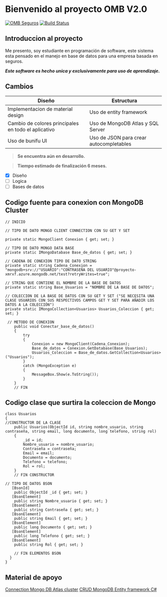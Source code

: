 # Bienvenido al proyecto OMB V2.0
[![OMB Seguros](https://i.imgur.com/hEkB2Wz.png)](http://www.provision.com.co/)
[![Build Status](https://travis-ci.org/joemccann/dillinger.svg?branch=master)](https://github.com/RMdavidmatheus)

## Introduccion al proyecto
Me presento, soy estudiante en programación de software, este sistema esta pensado en el manejo en base de datos para una empresa basada en seguros.

***Este software es hecho unica y exclusivamente para uso de aprendizaje.***


## Cambios

| Diseño | Estructura |
|--|--|
| Implementacion de material design | Uso de entity framework |
|Cambio de colores principales en todo el aplicativo|Uso de MongoDB Atlas y SQL Server|
|Uso de bunifu UI |Uso de JSON para crear autocompletables|

> **Se encuentra aún en desarrollo.**

> **Tiempo estimado de finalización 6 meses.**

 - [x] Diseño
 - [ ] Logica
 - [ ] Bases de datos

## Codigo fuente para conexion con MongoDB Cluster

   

    // INICIO
    
    // TIPO DE DATO MONGO CLIENT CONNECTION CON SU GET Y SET
    
    private static MongoClient Conexion { get; set; }
    
    // TIPO DE DATO MONGO DATA BASE
    private static IMongoDatabase Base_de_datos { get; set; }
    
    // CADENA DE CONEXION TIPO DE DATO STRING
    private static string Cadena_Conexion = "mongodb+srv://"USUARIO":"CONTRASEÑA DEL USUARIO"@proyecto-xmrxf.azure.mongodb.net/test?retryWrites=true";
    
    // STRING QUE CONTIENE EL NOMBRE DE LA BASE DE DATOS
    private static string Base_Usuarios = "NOMBRE DE LA BASE DE DATOS";
    
    // COLECCION DE LA BASE DE DATOS CON SU GET Y SET ("SE NECESITA UNA CLASE USUARIOS CON SUS RESPECTIVOS CAMPOS GET Y SET PARA AÑADIR LOS DATOS A LA COLECCIÓN") 
    private static IMongoCollection<Usuarios> Usuarios_Coleccion { get; set; }
    
     // METODO DE CONEXION
        public void Conectar_base_de_datos()
        {
            try
            {
                Conexion = new MongoClient(Cadena_Conexion);
                Base_de_datos = Conexion.GetDatabase(Base_Usuarios);
                Usuarios_Coleccion = Base_de_datos.GetCollection<Usuarios>("Usuarios");
            }
            catch (MongoException e)
            {
                MessageBox.Show(e.ToString());
            }
        }
        // FIN
## Codigo clase que surtira la coleccion de Mongo

    class Usuarios
    {
	//CONSTRUCTOR DE LA CLASE
        public Usuarios(ObjectId id, string nombre_usuario, string contraseña, string email, long documento, long telefono, string rol)
        {
            _id = id;
            Nombre_usuario = nombre_usuario;
            Contraseña = contraseña;
            Email = email;
            Documento = documento;
            Telefono = telefono;
            Rol = rol;
        }
        // FIN CONSTRUCTOR

	// TIPO DE DATOS BSON
       [BsonId]
        public ObjectId _id { get; set; }
       [BsonElement]
        public string Nombre_usuario { get; set; }
       [BsonElement]
        public string Contraseña { get; set; }
       [BsonElement]
        public string Email { get; set; }
       [BsonElement]
        public long Documento { get; set; }
       [BsonElement]
        public long Telefono { get; set; }
       [BsonElement]
        public string Rol { get; set; }
        
        // FIN ELEMENTOS BSON
	  }
    }   
## Material de apoyo

[Connection Mongo DB Atlas cluster](https://www.youtube.com/watch?v=lEnUsePov4E)
[CRUD MongoDB ](https://www.youtube.com/watch?v=ZpEwre2TG7A&t=409s)
[Entity framework C#](https://www.youtube.com/watch?v=JAfg2j8qrsg)




